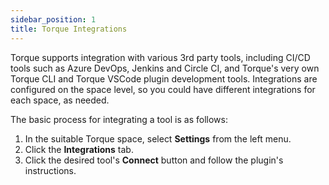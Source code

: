 ```yaml
---
sidebar_position: 1
title: Torque Integrations
---
```


Torque supports integration with various 3rd party tools, including CI/CD tools such as Azure DevOps, Jenkins and Circle CI, and Torque's very own Torque CLI and Torque VSCode plugin development tools. Integrations are configured on the space level, so you could have different integrations for each space, as needed.

The basic process for integrating a tool is as follows:

1. In the suitable Torque space, select **Settings** from the left menu.
2. Click the **Integrations** tab.
3. Click the desired tool's **Connect** button and follow the plugin's instructions. 